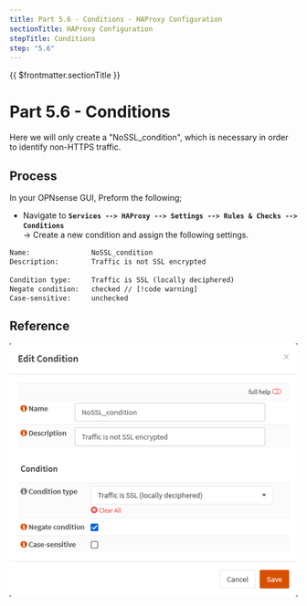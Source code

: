 ```yaml
---
title: Part 5.6 - Conditions - HAProxy Configuration
sectionTitle: HAProxy Configuration
stepTitle: Conditions
step: "5.6"
---
```


{{ $frontmatter.sectionTitle }}
# Part 5.6 - Conditions

Here we will only create a "NoSSL_condition", which is necessary in order to identify non-HTTPS traffic.

## Process

In your OPNsense GUI, Preform the following;

- Navigate to **`Services --> HAProxy --> Settings --> Rules & Checks --> Conditions`**  
  -> Create a new condition and assign the following settings.

```text
Name:               NoSSL_condition
Description:        Traffic is not SSL encrypted

Condition type:     Traffic is SSL (locally deciphered)
Negate condition:   checked // [!code warning]
Case-sensitive:     unchecked
```


## Reference
![P005-009-HAProxy-Conditions-No-SSL](assets/P005-009-HAProxy-Conditions-No-SSL.png)
